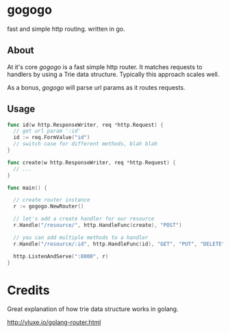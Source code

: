 # gogogo

fast and simple http routing. written in go.

## About


At it's core *gogogo* is a fast simple http router.
It matches requests to handlers by using a Trie data structure.
Typically this approach scales well.

As a bonus, *gogogo* will parse url params as it routes requests.

## Usage

```go
func id(w http.ResponseWriter, req *http.Request) {
  // get url param ':id'
  id := req.FormValue("id")
  // switch case for different methods, blah blah
}

func create(w http.ResponseWriter, req *http.Request) {
  // ...
}

func main() {

  // create router instance
  r := gogogo.NewRouter()

  // let's add a create handler for our resource
  r.Handle("/resource/", http.HandleFunc(create), "POST")

  // you can add multiple methods to a handler
  r.Handle("/resource/:id", http.HandleFunc(id), "GET", "PUT", "DELETE")

  http.ListenAndServe(":8000", r)
}

```

# Credits

Great explanation of how trie data structure works in golang.

http://vluxe.io/golang-router.html
